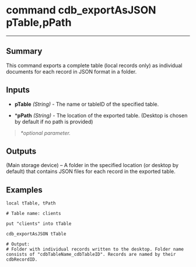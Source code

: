 # command cdb_exportAsJSON pTable,pPath
---
## Summary
This command exports a complete table (local records only) as individual documents for each record in JSON format in a folder.

## Inputs
* **pTable** *(String)* - The name or tableID of the specified table.

* \***pPath** *(String)* - The location of the exported table. (Desktop is chosen by default if no path is provided)

> _*optional parameter._

## Outputs
(Main storage device) – A folder in the specified location (or desktop by default) that contains JSON files for each record in the exported table.

## Examples
```
local tTable, tPath

# Table name: clients

put "clients" into tTable
     
cdb_exportAsJSON tTable

# Output: 
# Folder with individual records written to the desktop. Folder name consists of "cdbTableName_cdbTableID". Records are named by their cdbRecordID.
```
